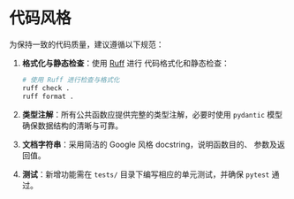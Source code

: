 # 代码风格

<!-- 文件作用：说明项目的代码风格和相关工具 -->

为保持一致的代码质量，建议遵循以下规范：

1. **格式化与静态检查**：使用 [Ruff](https://ruff.rs/) 进行
   代码格式化和静态检查：

   ```bash
   # 使用 Ruff 进行检查与格式化
   ruff check .
   ruff format .
   ```

2. **类型注解**：所有公共函数应提供完整的类型注解，必要时使用
   `pydantic` 模型确保数据结构的清晰与可靠。
3. **文档字符串**：采用简洁的 Google 风格 docstring，说明函数目的、
   参数及返回值。
4. **测试**：新增功能需在 `tests/` 目录下编写相应的单元测试，并确保
   `pytest` 通过。

